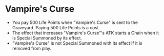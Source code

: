 # Vampire's Curse

*   You pay 500 Life Points when "Vampire's Curse" is sent to the Graveyard. Paying 500 Life Points is a cost.
*   The effect that increases "Vampire's Curse"'s ATK starts a Chain when it is Special Summoned by its effect.
*   "Vampire's Curse" is not Special Summoned with its effect if it is removed from play.
